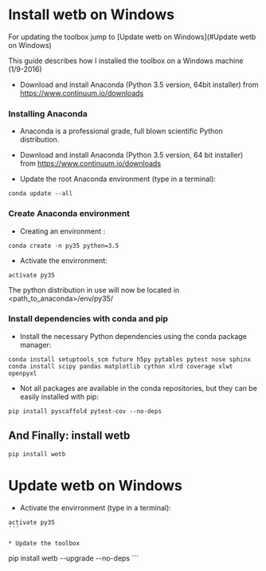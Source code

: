# Install wetb on Windows

For updating the toolbox jump to [Update wetb on Windows](#Update wetb on Windows)

This guide describes how I installed the toolbox on a Windows machine (1/9-2016)
 
- Download and install Anaconda (Python 3.5 version, 64bit installer) from <https://www.continuum.io/downloads>

### Installing Anaconda

* Anaconda is a professional grade, full blown scientific Python distribution.

* Download and install Anaconda (Python 3.5 version, 64 bit installer) from <https://www.continuum.io/downloads>


* Update the root Anaconda environment (type in a terminal):

```
conda update --all
```

### Create Anaconda environment

* Creating an environment :

```
conda create -n py35 python=3.5
```

* Activate the envirronment:

```
activate py35
```

The python distribution in use will now be located in \<path_to_anaconda\>/env/py35/


### Install dependencies with conda and pip

* Install the necessary Python dependencies using the conda package manager:

```
conda install setuptools_scm future h5py pytables pytest nose sphinx
conda install scipy pandas matplotlib cython xlrd coverage xlwt openpyxl
```

* Not all packages are available in the conda repositories, but they can be
easily installed with pip:

```
pip install pyscaffold pytest-cov --no-deps
```


## And Finally: install wetb

```
pip install wetb
```

# Update wetb on Windows

* Activate the envirronment (type in a terminal):

```
activate py35
´´´

* Update the toolbox

```
pip install wetb --upgrade --no-deps
´´´
